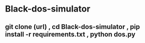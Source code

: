 # Black-dos-simulator
## git clone (url) , cd Black-dos-simulator , pip install -r requirements.txt , python dos.py
